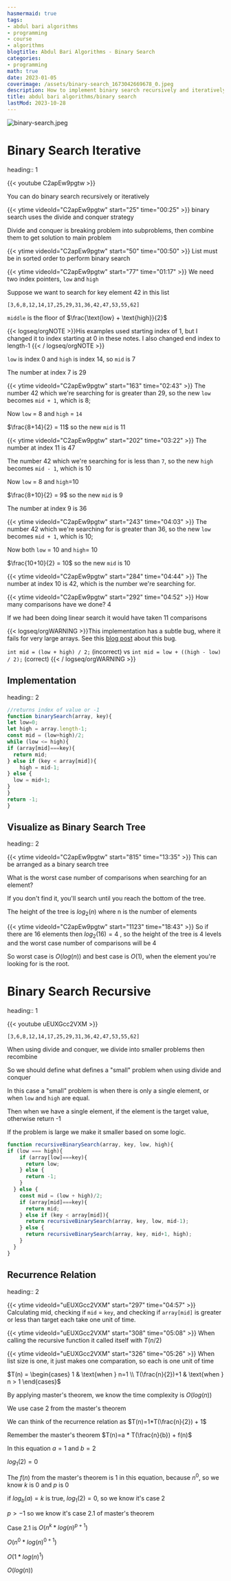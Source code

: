 ```yaml
---
hasmermaid: true
tags:
- abdul bari algorithms
- programming
- course
- algorithms
blogtitle: Abdul Bari Algorithms - Binary Search
categories:
- programming
math: true
date: 2023-01-05
coverimage: /assets/binary-search_1673042669678_0.jpeg
description: How to implement binary search recursively and iteratively
title: abdul bari algorithms/binary search
lastMod: 2023-10-28
---
```

![binary-search.jpeg](/assets/binary-search_1673042669678_0.jpeg)

# Binary Search Iterative
heading:: 1

{{< youtube C2apEw9pgtw >}}

You can do binary search recursively or iteratively

{{< ytime videoId="C2apEw9pgtw" start="25" time="00:25" >}} binary search uses the divide and conquer strategy

Divide and conquer is breaking problem into subproblems, then combine them to get solution to main problem

{{< ytime videoId="C2apEw9pgtw" start="50" time="00:50" >}} List must be in sorted order to perform binary search

{{< ytime videoId="C2apEw9pgtw" start="77" time="01:17" >}} We need two index pointers, `low` and `high`

Suppose we want to search for key element 42 in this list

`[3,6,8,12,14,17,25,29,31,36,42,47,53,55,62]`

`middle` is the floor of $\frac{\text{low} + \text{high}}{2}$

{{< logseq/orgNOTE >}}His examples used starting index of 1, but I changed it to index starting at 0 in these notes. I also changed end index to length-1
{{< / logseq/orgNOTE >}}

`low` is index 0 and `high` is index 14, so `mid` is 7

The number at index 7 is 29

{{< ytime videoId="C2apEw9pgtw" start="163" time="02:43" >}} The number 42 which we're searching for is greater than 29, so  the new `low` becomes `mid + 1`, which is 8;

Now `low` = 8 and `high` = `14`

$\frac{8+14}{2} = 11$ so the new `mid` is 11

{{< ytime videoId="C2apEw9pgtw" start="202" time="03:22" >}} The number at index 11 is 47

The number 42 which we're searching for is less than `7`, so the new `high` becomes `mid - 1`, which is 10

Now `low` = 8 and `high`=10

$\frac{8+10}{2} = 9$ so the new `mid` is 9

The number at index 9 is 36

{{< ytime videoId="C2apEw9pgtw" start="243" time="04:03" >}} The number 42 which we're searching for is greater than 36, so  the new `low` becomes `mid + 1`, which is 10;

Now both `low` = 10 and `high`= 10

$\frac{10+10}{2} = 10$ so the new `mid` is 10

{{< ytime videoId="C2apEw9pgtw" start="284" time="04:44" >}} The number at index 10 is 42, which is the number we're searching for.

{{< ytime videoId="C2apEw9pgtw" start="292" time="04:52" >}}  How many comparisons have we done? 4

If we had been doing linear search it would have taken 11 comparisons

{{< logseq/orgWARNING >}}This implementation has a subtle bug, where it fails for very large arrays. See this [blog post](https://ai.googleblog.com/2006/06/extra-extra-read-all-about-it-nearly.html) about this bug.

`int mid = (low + high) / 2;` (incorrect)
vs
`int mid = low + ((high - low) / 2);` (correct)
{{< / logseq/orgWARNING >}}

## Implementation
heading:: 2

```js
//returns index of value or -1
function binarySearch(array, key){
let low=0;
let high = array.length-1;
const mid = (low+high)/2;
while (low <= high){
if (array[mid]===key){
  return mid;
} else if (key < array[mid]){
	high = mid-1;
} else {
  low = mid+1;
}
}
return -1;
}
```

## Visualize as Binary Search Tree
heading:: 2

{{< ytime videoId="C2apEw9pgtw" start="815" time="13:35" >}} This can be arranged as a binary search tree

What is the worst case number of comparisons when searching for an element?

If you don't find it, you'll search until you reach the bottom of the tree.

The height of the tree is $log_2(n)$ where n is the number of elements

{{< ytime videoId="C2apEw9pgtw" start="1123" time="18:43" >}} So if there are 16 elements then $log_2(16)=4$ , so the height of the tree is 4 levels and the worst case number of comparisons will be 4

So worst case is $O(log(n))$ and best case is $O(1)$, when the element you're looking for is the root.

# Binary Search Recursive
heading:: 1

{{< youtube uEUXGcc2VXM >}}

`[3,6,8,12,14,17,25,29,31,36,42,47,53,55,62]`

When using divide and conquer, we divide into smaller problems then recombine

So we should define what defines a "small" problem when using divide and conquer

In this case a "small" problem is when there is only a single element, or when `low` and `high` are equal.

Then when we have a single element, if the element is the target value, otherwise return -1

If the problem is large we make it smaller based on some logic.

```js
function recursiveBinarySearch(array, key, low, high){
if (low === high){
    if (array[low]===key){
      return low;
    } else {
      return -1;
    }
  } else {
    const mid = (low + high)/2;
    if (array[mid]===key){
      return mid;
    } else if (key < array[mid]){
      return recursiveBinarySearch(array, key, low, mid-1);
    } else {
      return recursiveBinarySearch(array, key, mid+1, high);
    }
  }
}
```

## Recurrence Relation
heading:: 2

{{< ytime videoId="uEUXGcc2VXM" start="297" time="04:57" >}} Calculating mid, checking if `mid` = `key`, and checking if `array[mid]` is greater or less than target each take one unit of time.

{{< ytime videoId="uEUXGcc2VXM" start="308" time="05:08" >}} When calling the recursive function it called itself with $T(n/2)$

{{< ytime videoId="uEUXGcc2VXM" start="326" time="05:26" >}} When list size is one, it just makes one comparation, so each is one unit of time

$T(n) = \begin{cases} 1 & \text{when } n=1 \\ T(\frac{n}{2})+1 & \text{when } n > 1 \end{cases}$

By applying master's theorem, we know the time complexity is $O(log(n))$

We use case 2 from the master's theorem

We can think of the recurrence relation as $T(n)=1*T(\frac{n}{2}) + 1$

Remember the master's theorem $T(n)=a * T(\frac{n}{b}) + f(n)$

In this equation $a=1$ and $b=2$

$log_1(2)=0$

The $f(n)$ from the master's theorem is $1$ in this equation, because $n^0$, so we know $k$ is 0 and $p$ is 0

if $log_b(a) = k$ is true, $log_1(2)=0$,  so we know it's case 2

$p>-1$ so we know it's case 2.1 of master's theorem

Case 2.1 is  $O(n^k*log(n)^{p+1})$

$O(n^0*log(n)^{0+1})$

$O(1 * log(n)^1)$

$O(log(n))$
